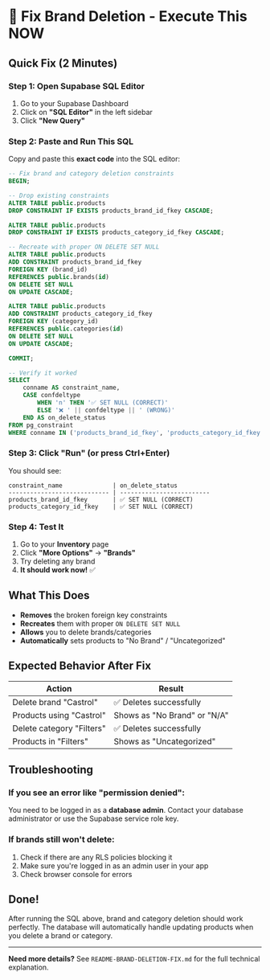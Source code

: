 # 🔧 Fix Brand Deletion - Execute This NOW

## Quick Fix (2 Minutes)

### Step 1: Open Supabase SQL Editor

1. Go to your Supabase Dashboard
2. Click on **"SQL Editor"** in the left sidebar
3. Click **"New Query"**

### Step 2: Paste and Run This SQL

Copy and paste this **exact code** into the SQL editor:

```sql
-- Fix brand and category deletion constraints
BEGIN;

-- Drop existing constraints
ALTER TABLE public.products
DROP CONSTRAINT IF EXISTS products_brand_id_fkey CASCADE;

ALTER TABLE public.products
DROP CONSTRAINT IF EXISTS products_category_id_fkey CASCADE;

-- Recreate with proper ON DELETE SET NULL
ALTER TABLE public.products
ADD CONSTRAINT products_brand_id_fkey
FOREIGN KEY (brand_id)
REFERENCES public.brands(id)
ON DELETE SET NULL
ON UPDATE CASCADE;

ALTER TABLE public.products
ADD CONSTRAINT products_category_id_fkey
FOREIGN KEY (category_id)
REFERENCES public.categories(id)
ON DELETE SET NULL
ON UPDATE CASCADE;

COMMIT;

-- Verify it worked
SELECT
    conname AS constraint_name,
    CASE confdeltype
        WHEN 'n' THEN '✅ SET NULL (CORRECT)'
        ELSE '❌ ' || confdeltype || ' (WRONG)'
    END AS on_delete_status
FROM pg_constraint
WHERE conname IN ('products_brand_id_fkey', 'products_category_id_fkey');
```

### Step 3: Click "Run" (or press Ctrl+Enter)

You should see:

```
constraint_name              | on_delete_status
---------------------------- | -------------------------
products_brand_id_fkey       | ✅ SET NULL (CORRECT)
products_category_id_fkey    | ✅ SET NULL (CORRECT)
```

### Step 4: Test It

1. Go to your **Inventory** page
2. Click **"More Options"** → **"Brands"**
3. Try deleting any brand
4. **It should work now!** ✅

## What This Does

- **Removes** the broken foreign key constraints
- **Recreates** them with proper `ON DELETE SET NULL`
- **Allows** you to delete brands/categories
- **Automatically** sets products to "No Brand" / "Uncategorized"

## Expected Behavior After Fix

| Action                    | Result                       |
| ------------------------- | ---------------------------- |
| Delete brand "Castrol"    | ✅ Deletes successfully      |
| Products using "Castrol"  | Shows as "No Brand" or "N/A" |
| Delete category "Filters" | ✅ Deletes successfully      |
| Products in "Filters"     | Shows as "Uncategorized"     |

## Troubleshooting

### If you see an error like "permission denied":

You need to be logged in as a **database admin**. Contact your database administrator or use the Supabase service role key.

### If brands still won't delete:

1. Check if there are any RLS policies blocking it
2. Make sure you're logged in as an admin user in your app
3. Check browser console for errors

## Done!

After running the SQL above, brand and category deletion should work perfectly. The database will automatically handle updating products when you delete a brand or category.

---

**Need more details?** See `README-BRAND-DELETION-FIX.md` for the full technical explanation.
